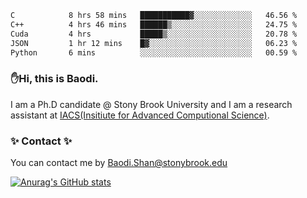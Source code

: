 <!--START_SECTION:waka-->

```txt
C            8 hrs 58 mins   ███████████▓░░░░░░░░░░░░░   46.56 %
C++          4 hrs 46 mins   ██████▒░░░░░░░░░░░░░░░░░░   24.75 %
Cuda         4 hrs           █████▒░░░░░░░░░░░░░░░░░░░   20.78 %
JSON         1 hr 12 mins    █▓░░░░░░░░░░░░░░░░░░░░░░░   06.23 %
Python       6 mins          ░░░░░░░░░░░░░░░░░░░░░░░░░   00.59 %
```

<!--END_SECTION:waka-->

### ✋Hi, this is Baodi. 

I am a Ph.D candidate @ Stony Brook University and I am a research assistant at [IACS(Insitiute for Advanced Computional Science)](https://iacs.stonybrook.edu/).

### ✨ Contact ✨

You can contact me by [Baodi.Shan@stonybrook.edu](mailto:Baodi.Shan@stonybrook.edu)

[![Anurag's GitHub stats](https://github-readme-stats.vercel.app/api?username=lwshanbd&theme=jolly&show_icons=true&count_private=true&include_all_commits=true)](https://github.com/anuraghazra/github-readme-stats)



<!--
**lwshanbd/lwshanbd** is a ✨ _special_ ✨ repository because its `README.md` (this file) appears on your GitHub profile.

Here are some ideas to get you started:

- 🔭 I’m currently working on ...
- 🌱 I’m currently learning ...
- 👯 I’m looking to collaborate on ...
- 🤔 I’m looking for help with ...
- 💬 Ask me about ...
- 📫 How to reach me: ...
- 😄 Pronouns: ...
- ⚡ Fun fact: ...
-->
